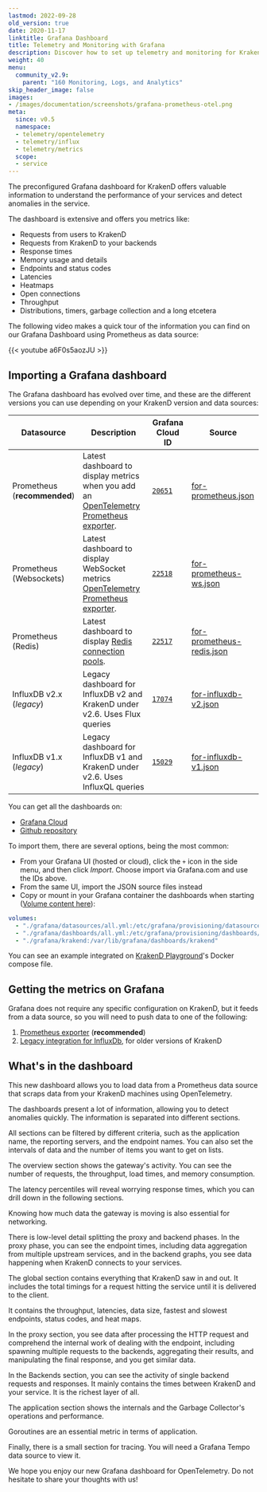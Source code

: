```yaml
---
lastmod: 2022-09-28
old_version: true
date: 2020-11-17
linktitle: Grafana Dashboard
title: Telemetry and Monitoring with Grafana
description: Discover how to set up telemetry and monitoring for KrakenD API Gateway using Grafana, gaining insights into performance and usage metrics
weight: 40
menu:
  community_v2.9:
    parent: "160 Monitoring, Logs, and Analytics"
skip_header_image: false
images:
- /images/documentation/screenshots/grafana-prometheus-otel.png
meta:
  since: v0.5
  namespace:
  - telemetry/opentelemetry
  - telemetry/influx
  - telemetry/metrics
  scope:
  - service
---
```


The preconfigured Grafana dashboard for KrakenD offers valuable information to understand the performance of your services and detect anomalies in the service.

The dashboard is extensive and offers you metrics like:

- Requests from users to KrakenD
- Requests from KrakenD to your backends
- Response times
- Memory usage and details
- Endpoints and status codes
- Latencies
- Heatmaps
- Open connections
- Throughput
- Distributions, timers, garbage collection and a long etcetera

The following video makes a quick tour of the information you can find on our Grafana Dashboard using Prometheus as data source:

{{< youtube a6F0s5aozJU >}}

## Importing a Grafana dashboard
The Grafana dashboard has evolved over time, and these are the different versions you can use depending on your KrakenD version and data sources:

| Datasource | Description | Grafana Cloud ID | Source |
|----------|-----------|----------|----------|
| Prometheus<br>(**recommended**) | Latest dashboard to display metrics when you add an [OpenTelemetry Prometheus exporter](/docs/v2.9/telemetry/prometheus/). | [`20651`](https://grafana.com/grafana/dashboards/20651) | [for-prometheus.json](https://github.com/krakend/telemetry-dashboards/blob/main/grafana/krakend/for-prometheus.json)|
| Prometheus<br>(Websockets) | Latest dashboard to display WebSocket metrics [OpenTelemetry Prometheus exporter](/docs/v2.9/telemetry/prometheus/). | [`22518`](https://grafana.com/grafana/dashboards/22518) | [for-prometheus-ws.json](https://github.com/krakend/telemetry-dashboards/blob/main/grafana/krakend/for-prometheus-websockets.json)|
| Prometheus<br>(Redis) | Latest dashboard to display [Redis connection pools](/docs/enterprise/service-settings/redis-connection-pools/). | [`22517`](https://grafana.com/grafana/dashboards/22517) | [for-prometheus-redis.json](https://github.com/krakend/telemetry-dashboards/blob/main/grafana/krakend/for-prometheus-redis.json)|
| InfluxDB v2.x<br>(*legacy*) | Legacy dashboard for InfluxDB v2 and KrakenD under v2.6. Uses Flux queries | [`17074`](https://grafana.com/grafana/dashboards/17074) | [for-influxdb-v2.json](https://github.com/krakend/telemetry-dashboards/blob/main/grafana/krakend/for-influxdb-v2.json)|
| InfluxDB v1.x<br>(*legacy*)| Legacy dashboard for InfluxDB v1 and KrakenD under v2.6. Uses InfluxQL queries | [`15029`](https://grafana.com/grafana/dashboards/15029) | [for-influxdb-v1.json](https://github.com/krakend/telemetry-dashboards/blob/main/grafana/krakend/for-influxdb-v1.json)|

You can get all the dashboards on:

- [Grafana Cloud](https://grafana.com/orgs/krakendio/dashboards)
- [Github repository](https://github.com/krakend/telemetry-dashboards)

To import them, there are several options, being the most common:

- From your Grafana UI (hosted or cloud), click the `+` icon in the side menu, and then click *Import*. Choose import via Grafana.com and use the IDs above.
- From the same UI, import the JSON source files instead
- Copy or mount in your Grafana container the dashboards when starting ([Volume content here](https://github.com/krakend/telemetry-dashboards)):
```yml
volumes:
  - "./grafana/datasources/all.yml:/etc/grafana/provisioning/datasources/all.yml"
  - "./grafana/dashboards/all.yml:/etc/grafana/provisioning/dashboards/all.yml"
  - "./grafana/krakend:/var/lib/grafana/dashboards/krakend"
```
 You can see an example integrated on [KrakenD Playground](https://github.com/krakend/playground-community)'s Docker compose file.

## Getting the metrics on Grafana
Grafana does not require any specific configuration on KrakenD, but it feeds from a data source, so you will need to push data to one of the following:

1. [Prometheus exporter](/docs/v2.9/telemetry/prometheus/) (**recommended**)
2. [Legacy integration for InfluxDb](/docs/v2.9/telemetry/extended-metrics/), for older versions of KrakenD

## What's in the dashboard
This new dashboard allows you to load data from a Prometheus data source that scraps data from your KrakenD machines using OpenTelemetry.

The dashboards present a lot of information, allowing you to detect anomalies quickly. The information is separated into different sections.

All sections can be filtered by different criteria, such as the application name, the reporting servers, and the endpoint names. You can also set the intervals of data and the number of items you want to get on lists.

The overview section shows the gateway's activity. You can see the number of requests, the throughput, load times, and memory consumption.

The latency percentiles will reveal worrying response times, which you can drill down in the following sections.

Knowing how much data the gateway is moving is also essential for networking.

There is low-level detail splitting the proxy and backend phases. In the proxy phase, you can see the endpoint times, including data aggregation from multiple upstream services, and in the backend graphs, you see data happening when KrakenD connects to your services.


The global section contains everything that KrakenD saw in and out. It includes the total timings for a request hitting the service until it is delivered to the client.

It contains the throughput, latencies, data size, fastest and slowest endpoints, status codes, and heat maps.

In the proxy section, you see data after processing the HTTP request and comprehend the internal work of dealing with the endpoint, including spawning multiple requests to the backends, aggregating their results, and manipulating the final response, and you get similar data.

In the Backends section, you can see the activity of single backend requests and responses. It mainly contains the times between KrakenD and your service. It is the richest layer of all.

The application section shows the internals and the Garbage Collector's operations and performance.

Goroutines are an essential metric in terms of application.

Finally, there is a small section for tracing. You will need a Grafana Tempo data source to view it.

We hope you enjoy our new Grafana dashboard for OpenTelemetry. Do not hesitate to share your thoughts with us!
